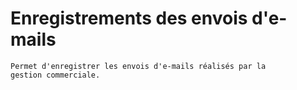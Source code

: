 # Enregistrements des envois d'e-mails


    Permet d'enregistrer les envois d'e-mails réalisés par la
    gestion commerciale.
  
